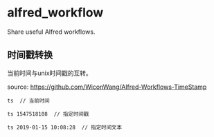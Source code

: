 # alfred_workflow
Share useful Alfred workflows. 


## 时间戳转换
当前时间与unix时间戳的互转。

source: https://github.com/WiconWang/Alfred-Workflows-TimeStamp

```
ts  // 当前时间

ts 1547518108  // 指定时间戳

ts 2019-01-15 10:08:28  // 指定时间文本
```